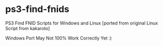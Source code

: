 # ps3-find-fnids
PS3 Find FNID Scripts for Windows and Linux [ported from original Linux Script from kakaroto] 

Windows Port May Not 100% Work Correctly Yet :)
